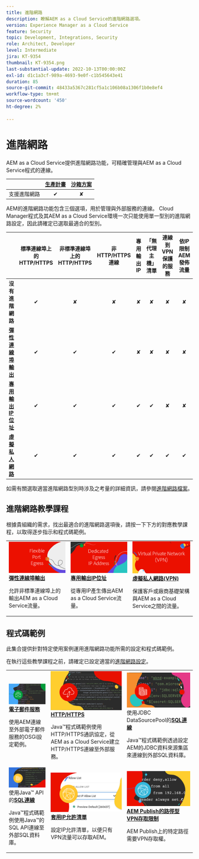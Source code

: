 ```yaml
---
title: 進階網路
description: 瞭解AEM as a Cloud Service的進階網路選項。
version: Experience Manager as a Cloud Service
feature: Security
topic: Development, Integrations, Security
role: Architect, Developer
level: Intermediate
jira: KT-9354
thumbnail: KT-9354.png
last-substantial-update: 2022-10-13T00:00:00Z
exl-id: d1c1a3cf-989a-4693-9e0f-c1b545643e41
duration: 85
source-git-commit: 48433a5367c281cf5a1c106b08a1306f1b0e8ef4
workflow-type: tm+mt
source-wordcount: '450'
ht-degree: 2%

---
```


# 進階網路

AEM as a Cloud Service提供進階網路功能，可精確管理與AEM as a Cloud Service程式的連線。

|                                                   | [生產計畫](https://experienceleague.adobe.com/docs/experience-manager-cloud-service/content/implementing/using-cloud-manager/programs/introduction-production-programs.html?lang=zh-Hant) | [沙箱方案](https://experienceleague.adobe.com/docs/experience-manager-cloud-service/content/implementing/using-cloud-manager/programs/introduction-sandbox-programs.html?lang=zh-Hant) |
|---------------------------------------------------|:-----------------------:|:---------------------:|
| 支援進階網路 | ✔ | ✘ |


AEM的進階網路功能包含三個選項，用於管理與外部服務的連線。 Cloud Manager程式及其AEM as a Cloud Service環境一次只能使用單一型別的進階網路設定，因此請確定已選取最適合的型別。

|                                   | 標準連線埠上的HTTP/HTTPS | 非標準連線埠上的HTTP/HTTPS | 非HTTP/HTTPS連線 | 專用輸出IP | 「無代理主機」清單 | 連線到VPN保護的服務 | 依IP限制AEM發佈流量 |
|-----------------------------------|:----------------------------:|:--------------------------------:|:--------------------------:|:-------------------:|:-------------------------------------:|:-------------------------------------:|:----:|
| __沒有進階網路__ | ✔ | ✘ | ✘ | ✘ | ✘ | ✘ | ✘ |
| [__彈性連線埠輸出__](./flexible-port-egress.md) | ✔ | ✔ | ✔ | ✘ | ✘ | ✘ | ✘ |
| [__專用輸出IP位址__](./dedicated-egress-ip-address.md) | ✔ | ✔ | ✔ | ✔ | ✔ | ✘ | ✘ |
| [__虛擬私人網路__](./vpn.md) | ✔ | ✔ | ✔ | ✔ | ✔ | ✔ | ✔ |


如需有關選取適當進階網路型別時涉及之考量的詳細資訊，請參閱[進階網路檔案](https://experienceleague.adobe.com/docs/experience-manager-cloud-service/security/configuring-advanced-networking.html?lang=zh-Hant)。

## 進階網路教學課程

根據貴組織的需求，找出最適合的進階網路選項後，請按一下下方的對應教學課程，以取得逐步指示和程式碼範例。

<table>
  <tr>
   <td>
      <a  href="./flexible-port-egress.md"><img alt="彈性的連接埠輸出" src="./assets/flexible-port-egress.png"/></a>
      <div><strong><a href="./flexible-port-egress.md">彈性連線埠輸出</a></strong></div>
      <p>
          允許非標準連線埠上的輸出AEM as a Cloud Service流量。
      </p>
    </td>   
   <td>
      <a  href="./dedicated-egress-ip-address.md"><img alt="檔案專用輸出IP位址" src="./assets/dedicated-egress-ip-address.png"/></a>
      <div><strong><a href="./dedicated-egress-ip-address.md">專用輸出IP位址</a></strong></div>
      <p>
        從專用IP產生傳出AEM as a Cloud Service流量。
      </p>
    </td>   
   <td>
      <a  href="./vpn.md"><img alt="虛擬私人網路 (VPN)" src="./assets/vpn.png"/></a>
      <div><strong><a href="./vpn.md">虛擬私人網路(VPN)</a></strong></div>
      <p>
        保護客戶或廠商基礎架構與AEM as a Cloud Service之間的流量。
      </p>
    </td>   
  </tr>
</table>

## 程式碼範例

此集合提供針對特定使用案例運用進階網路功能所需的設定和程式碼範例。

在執行這些教學課程之前，請確定已設定適當的[進階網路設定](#advanced-networking)。

<table><tr>
   <td>
      <a  href="./examples/email-service.md"><img alt="虛擬私人網路 (VPN)" src="./assets/code-examples__email.png"/></a>
      <div><strong><a href="./examples/email-service.md">電子郵件服務</a></strong></div>
      <p>
        使用AEM連線至外部電子郵件服務的OSGi設定範例。
      </p>
    </td>  
    <td>
        <a  href="./examples/http-dedicated-egress-ip-vpn.md"><img alt="HTTP/HTTPS" src="./assets/code-examples__http.png"/></a>
        <div><strong><a href="./examples/http-dedicated-egress-ip-vpn.md">HTTP/HTTPS</a></strong></div>
        <p>
            Java™程式碼範例使用HTTP/HTTPS通訊協定，從AEM as a Cloud Service建立HTTP/HTTPS連線至外部服務。
        </p>
    </td>
    <td>
      <a  href="./examples/sql-datasourcepool.md"><img alt="使用JDBC DataSourcePool的SQL連線" src="./assets//code-examples__sql-osgi.png"/></a>
      <div>使用JDBC DataSourcePool的<strong><a href="./examples/sql-datasourcepool.md">SQL連線</a></strong></div>
      <p>
            Java™程式碼範例透過設定AEM的JDBC資料來源集區來連線到外部SQL資料庫。
      </p>
    </td>   
    </tr><tr>
    <td>
      <a  href="./examples/sql-java-apis.md"><img alt="使用Java API的SQL連線" src="./assets/code-examples__sql-java-api.png"/></a>
      <div>使用Java™ API的<strong><a href="./examples/sql-java-apis.md">SQL連線</a></strong></div>
      <p>
            Java™程式碼範例使用Java™的SQL API連線至外部SQL資料庫。
      </p>
    </td>   
    <td>
      <a  href="https://experienceleague.adobe.com/docs/experience-manager-cloud-service/implementing/using-cloud-manager/ip-allow-lists/apply-allow-list.html?lang=zh-Hant"><img alt="套用IP允許清單" src="./assets/code_examples__vpn-allow-list.png"/></a>
      <div><strong><a href="https://experienceleague.adobe.com/docs/experience-manager-cloud-service/implementing/using-cloud-manager/ip-allow-lists/apply-allow-list.html?lang=zh-Hant">套用IP允許清單</a></strong></div>
      <p>
            設定IP允許清單，以便只有VPN流量可以存取AEM。
      </p>
    </td>
   <td>
      <a  href="https://experienceleague.adobe.com/docs/experience-manager-cloud-service/security/configuring-advanced-networking.html?lang=zh-Hant#restrict-vpn-to-ingress-connections"><img alt="AEM發佈的路徑型VPN存取限制" src="./assets/code_examples__vpn-path-allow-list.png"/></a>
      <div><strong><a href="https://experienceleague.adobe.com/docs/experience-manager-cloud-service/security/configuring-advanced-networking.html?lang=zh-Hant#restrict-vpn-to-ingress-connections">AEM Publish的路徑型VPN存取限制</a></strong></div>
      <p>
            AEM Publish上的特定路徑需要VPN存取權。
      </p>
    </td>
</tr>
</table>
